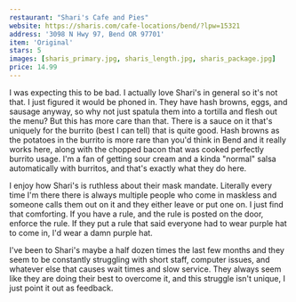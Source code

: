 ```yaml
---
restaurant: "Shari's Cafe and Pies"
website: https://sharis.com/cafe-locations/bend/?lpw=15321
address: '3098 N Hwy 97, Bend OR 97701'
item: 'Original'
stars: 5
images: [sharis_primary.jpg, sharis_length.jpg, sharis_package.jpg]
price: 14.99
---
```


I was expecting this to be bad. I actually love Shari's in general so it's not that. I just figured it would be phoned in. They have hash browns, eggs, and sausage anyway, so why not just spatula them into a tortilla and flesh out the menu? But this has more care than that. There is a sauce on it that's uniquely for the burrito (best I can tell) that is quite good. Hash browns as the potatoes in the burrito is more rare than you'd think in Bend and it really works here, along with the chopped bacon that was cooked perfectly burrito usage. I'm a fan of getting sour cream and a kinda "normal" salsa automatically with burritos, and that's exactly what they do here.

I enjoy how Shari's is ruthless about their mask mandate. Literally every time I'm there there is always multiple people who come in maskless and someone calls them out on it and they either leave or put one on. I just find that comforting. If you have a rule, and the rule is posted on the door, enforce the rule. If they put a rule that said everyone had to wear purple hat to come in, I'd wear a damn purple hat.

I've been to Shari's maybe a half dozen times the last few months and they seem to be constantly struggling with short staff, computer issues, and whatever else that causes wait times and slow service. They always seem like they are doing their best to overcome it, and this struggle isn't unique, I just point it out as feedback.
